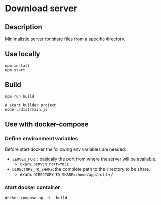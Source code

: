 # Download server

## Description

Minimalistic server for share files from a specific directory.

## Use locally

```shell
npm install
npm start
```

## Build

```shell
npm run build

# start builder project
node ./dist/main.js
```

## Use with docker-compose

### Define environment variables

Before start docker the following env variables are needed:

- `SERVER_PORT`: basically the port from where the server will be available.
    - exam: `SERVER_PORT=7852`
- `DIRECTORY_TO_SHARE`: the complete path to the directory to be share.
    - exam: `DIRECTORY_TO_SHARE=/home/app/folder/` 

### start docker container
```shell
docker-compose up -d --build
```
